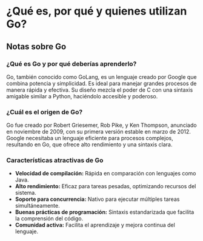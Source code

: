 # ¿Qué es, por qué y quienes utilizan Go?

## Notas sobre Go

### ¿Qué es Go y por qué deberías aprenderlo?

Go, también conocido como GoLang, es un lenguaje creado por Google que combina potencia y simplicidad. Es ideal para manejar grandes procesos de manera rápida y efectiva. Su diseño mezcla el poder de C con una sintaxis amigable similar a Python, haciéndolo accesible y poderoso.

### ¿Cuál es el origen de Go?

Go fue creado por Robert Griesemer, Rob Pike, y Ken Thompson, anunciado en noviembre de 2009, con su primera versión estable en marzo de 2012. Google necesitaba un lenguaje eficiente para procesos complejos, resultando en Go, que ofrece alto rendimiento y una sintaxis clara.

### Características atractivas de Go

- **Velocidad de compilación:** Rápida en comparación con lenguajes como Java.
- **Alto rendimiento:** Eficaz para tareas pesadas, optimizando recursos del sistema.
- **Soporte para concurrencia:** Nativo para ejecutar múltiples tareas simultáneamente.
- **Buenas prácticas de programación:** Sintaxis estandarizada que facilita la comprensión del código.
- **Comunidad activa:** Facilita el aprendizaje y mejora continua del lenguaje.

